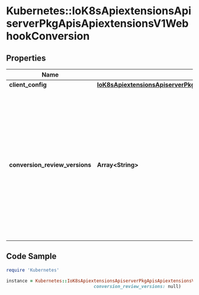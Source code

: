 # Kubernetes::IoK8sApiextensionsApiserverPkgApisApiextensionsV1WebhookConversion

## Properties

Name | Type | Description | Notes
------------ | ------------- | ------------- | -------------
**client_config** | [**IoK8sApiextensionsApiserverPkgApisApiextensionsV1WebhookClientConfig**](IoK8sApiextensionsApiserverPkgApisApiextensionsV1WebhookClientConfig.md) |  | [optional] 
**conversion_review_versions** | **Array&lt;String&gt;** | conversionReviewVersions is an ordered list of preferred &#x60;ConversionReview&#x60; versions the Webhook expects. The API server will use the first version in the list which it supports. If none of the versions specified in this list are supported by API server, conversion will fail for the custom resource. If a persisted Webhook configuration specifies allowed versions and does not include any versions known to the API Server, calls to the webhook will fail. | 

## Code Sample

```ruby
require 'Kubernetes'

instance = Kubernetes::IoK8sApiextensionsApiserverPkgApisApiextensionsV1WebhookConversion.new(client_config: null,
                                 conversion_review_versions: null)
```


